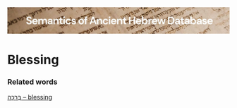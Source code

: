<html><body><img id="banner" src="../../images/banners/banner.png" alt="banner" /></body></html>

# **Blessing**


### Related words
[בְּרָכָה – blessing](../words/brkh.md)<br>